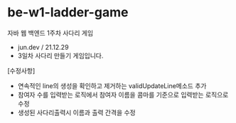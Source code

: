 # be-w1-ladder-game

자바 웹 백엔드 1주차 사다리 게임


- jun.dev / 21.12.29
- 3일차 사다리 만들기 게임입니다.

[수정사항]
- 연속적인 line의 생성을 확인하고 제거하는 validUpdateLine메소드 추가
- 참여자 수를 입력받는 로직에서 참여자 이름을 콤마를 기준으로 입력받는 로직으로 수정
- 생성된 사다리출력시 이름과 출력 간격을 수정

